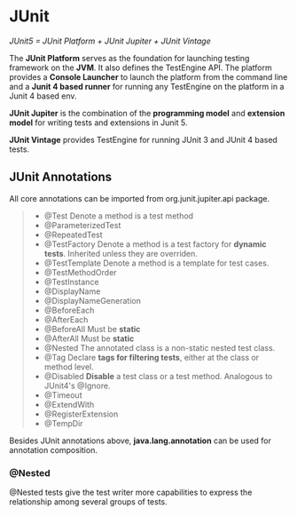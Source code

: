 # **JUnit**

*JUnit5 = JUnit Platform + JUnit Jupiter + JUnit Vintage*

The **JUnit Platform** serves as the foundation for launching testing framework on the **JVM**. It also defines the TestEngine API. The platform provides a **Console Launcher** to launch the platform from the command line and a **Junit 4 based runner** for running any TestEngine on the platform in a Junit 4 based env.

**JUnit Jupiter** is the combination of the **programming model** and **extension model** for writing tests and extensions in Junit 5.

**JUnit Vintage** provides TestEngine for running JUnit 3 and JUnit 4 based tests.

## JUnit Annotations
All core annotations can be imported from org.junit.jupiter.api package.
> - @Test Denote a method is a test method
> - @ParameterizedTest
> - @RepeatedTest
> - @TestFactory Denote a method is a test factory for **dynamic tests**. Inherited unless they are overriden.
> - @TestTemplate Denote a method is a template for test cases.
> - @TestMethodOrder
> - @TestInstance
> - @DisplayName
> - @DisplayNameGeneration
> - @BeforeEach
> - @AfterEach
> - @BeforeAll Must be **static**
> - @AfterAll Must be **static**
> - @Nested The annotated class is a non-static nested test class.
> - @Tag Declare **tags for filtering tests**, either at the class or method level.
> - @Disabled **Disable** a test class or a test method. Analogous to JUnit4's @Ignore.
> - @Timeout 
> - @ExtendWith
> - @RegisterExtension
> - @TempDir


Besides JUnit annotations above, **java.lang.annotation** can be used for annotation composition.

### @Nested
@Nested tests give the test writer more capabilities to express the relationship among several groups of tests. 